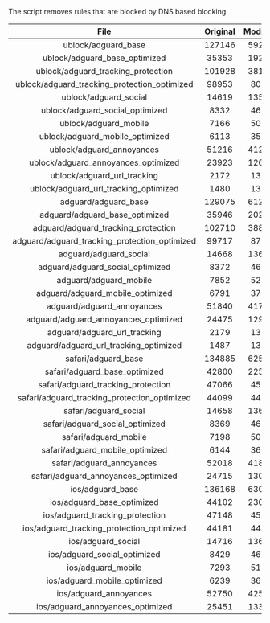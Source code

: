 The script removes rules that are blocked by DNS based blocking.


| File | Original | Modified |
|:----:|:-----:|:-----:|
| ublock/adguard_base | 127146 | 59247 |
| ublock/adguard_base_optimized | 35353 | 19210 |
| ublock/adguard_tracking_protection | 101928 | 38128 |
| ublock/adguard_tracking_protection_optimized | 98953 | 8007 |
| ublock/adguard_social | 14619 | 13566 |
| ublock/adguard_social_optimized | 8332 | 4623 |
| ublock/adguard_mobile | 7166 | 5034 |
| ublock/adguard_mobile_optimized | 6113 | 3599 |
| ublock/adguard_annoyances | 51216 | 41222 |
| ublock/adguard_annoyances_optimized | 23923 | 12653 |
| ublock/adguard_url_tracking | 2172 | 1321 |
| ublock/adguard_url_tracking_optimized | 1480 | 1318 |
| adguard/adguard_base | 129075 | 61245 |
| adguard/adguard_base_optimized | 35946 | 20233 |
| adguard/adguard_tracking_protection | 102710 | 38855 |
| adguard/adguard_tracking_protection_optimized | 99717 | 8721 |
| adguard/adguard_social | 14668 | 13622 |
| adguard/adguard_social_optimized | 8372 | 4667 |
| adguard/adguard_mobile | 7852 | 5214 |
| adguard/adguard_mobile_optimized | 6791 | 3772 |
| adguard/adguard_annoyances | 51840 | 41780 |
| adguard/adguard_annoyances_optimized | 24475 | 12949 |
| adguard/adguard_url_tracking | 2179 | 1328 |
| adguard/adguard_url_tracking_optimized | 1487 | 1325 |
| safari/adguard_base | 134885 | 62517 |
| safari/adguard_base_optimized | 42800 | 22505 |
| safari/adguard_tracking_protection | 47066 | 4579 |
| safari/adguard_tracking_protection_optimized | 44099 | 4436 |
| safari/adguard_social | 14658 | 13606 |
| safari/adguard_social_optimized | 8369 | 4654 |
| safari/adguard_mobile | 7198 | 5070 |
| safari/adguard_mobile_optimized | 6144 | 3629 |
| safari/adguard_annoyances | 52018 | 41882 |
| safari/adguard_annoyances_optimized | 24715 | 13028 |
| ios/adguard_base | 136168 | 63021 |
| ios/adguard_base_optimized | 44102 | 23008 |
| ios/adguard_tracking_protection | 47148 | 4587 |
| ios/adguard_tracking_protection_optimized | 44181 | 4444 |
| ios/adguard_social | 14716 | 13638 |
| ios/adguard_social_optimized | 8429 | 4668 |
| ios/adguard_mobile | 7293 | 5114 |
| ios/adguard_mobile_optimized | 6239 | 3670 |
| ios/adguard_annoyances | 52750 | 42509 |
| ios/adguard_annoyances_optimized | 25451 | 13339 |